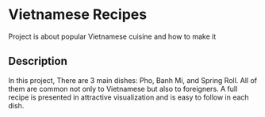 # Vietnamese Recipes
Project is about popular Vietnamese cuisine and how to make it
## Description
In this project, There are 3 main dishes: Pho, Banh Mi, and Spring Roll. All of them are common not only to Vietnamese but also to foreigners. A full recipe is presented in attractive visualization and is easy to follow in each dish.